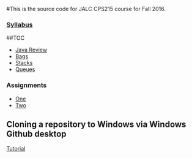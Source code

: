 #This is the source code for JALC CPS215 course for Fall 2016.
### [Syllabus](http://goo.gl/rgFdZG)
##TOC
* [Java Review](java_review/)
* [Bags](data_structures/bags)
* [Stacks](data_structures/stacks)
* [Queues](data_structures/queues)

### Assignments
* [One](assignments/one/)
* [Two](assignments/two)

## Cloning a repository to Windows via Windows Github desktop
[Tutorial](https://help.github.com/desktop/guides/contributing/cloning-a-repository-from-github-desktop/#cloning-repositories)
